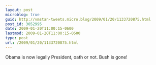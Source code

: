 ```yaml
---
layout: post
microblog: true
guid: http://vmstan-tweets.micro.blog/2009/01/20/1133720875.html
post_id: 3052995
date: 2009-01-20T11:00:15-0600
lastmod: 2009-01-20T11:00:15-0600
type: post
url: /2009/01/20/1133720875.html
---
```

Obama is now legally President, oath or not. Bush is gone!

